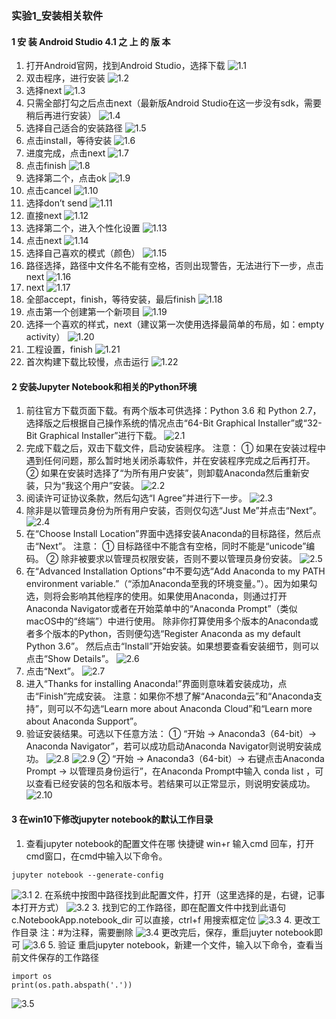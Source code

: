 ### 实验1_安装相关软件

#### 1 安 装 Android Studio 4.1 之 上 的 版 本
1. 打开Android官网，找到Android Studio，选择下载
![1.1](https://github.com/November-0/Software-project-R-amp-D-practice/blob/main/experiment1/images/1.1.png)
2. 双击程序，进行安装
    ![1.2](E:\study\大三下\软件项目研发实践\实验1\1.2.png)
3. 选择next
    ![1.3](E:\study\大三下\软件项目研发实践\实验1\1.3.png)
4. 只需全部打勾之后点击next（最新版Android Studio在这一步没有sdk，需要稍后再进行安装）
    ![1.4](E:\study\大三下\软件项目研发实践\实验1\1.4.png)
5. 选择自己适合的安装路径
    ![1.5](E:\study\大三下\软件项目研发实践\实验1\1.5.png)
6. 点击install，等待安装
    ![1.6](E:\study\大三下\软件项目研发实践\实验1\1.6.png)
7. 进度完成，点击next
    ![1.7](E:\study\大三下\软件项目研发实践\实验1\1.7.png)
8. 点击finish
    ![1.8](E:\study\大三下\软件项目研发实践\实验1\1.8.png)
9. 选择第二个，点击ok
    ![1.9](E:\study\大三下\软件项目研发实践\实验1\1.9.png)
10. 点击cancel
    ![1.10](E:\study\大三下\软件项目研发实践\实验1\1.10.png)
11. 选择don’t send
    ![1.11](E:\study\大三下\软件项目研发实践\实验1\1.11.png)
12. 直接next
    ![1.12](E:\study\大三下\软件项目研发实践\实验1\1.12.png)
13. 选择第二个，进入个性化设置
    ![1.13](E:\study\大三下\软件项目研发实践\实验1\1.13.png)
14. 点击next
    ![1.14](E:\study\大三下\软件项目研发实践\实验1\1.14.png)
15. 选择自己喜欢的模式（颜色）
    ![1.15](E:\study\大三下\软件项目研发实践\实验1\1.15.png)
16. 路径选择，路径中文件名不能有空格，否则出现警告，无法进行下一步，点击next
    ![1.16](E:\study\大三下\软件项目研发实践\实验1\1.16.png)
17. next
    ![1.17](E:\study\大三下\软件项目研发实践\实验1\1.17.png)
18. 全部accept，finish，等待安装，最后finish
    ![1.18](E:\study\大三下\软件项目研发实践\实验1\1.18.png)
19. 点击第一个创建第一个新项目
    ![1.19](E:\study\大三下\软件项目研发实践\实验1\1.19.png)
20. 选择一个喜欢的样式，next（建议第一次使用选择最简单的布局，如：empty activity）
    ![1.20](E:\study\大三下\软件项目研发实践\实验1\1.20.png)
21. 工程设置，finish
    ![1.21](E:\study\大三下\软件项目研发实践\实验1\1.21.png)
22. 首次构建下载比较慢，点击运行
    ![1.22](E:\study\大三下\软件项目研发实践\实验1\1.22.png)

#### 2 安装Jupyter Notebook和相关的Python环境
1. 前往官方下载页面下载。有两个版本可供选择：Python 3.6 和 Python 2.7，选择版之后根据自己操作系统的情况点击“64-Bit Graphical Installer”或“32-Bit Graphical Installer”进行下载。
![2.1](E:\study\大三下\软件项目研发实践\实验1\2.1.png)
2. 完成下载之后，双击下载文件，启动安装程序。
注意：
① 如果在安装过程中遇到任何问题，那么暂时地关闭杀毒软件，并在安装程序完成之后再打开。
② 如果在安装时选择了“为所有用户安装”，则卸载Anaconda然后重新安装，只为“我这个用户”安装。
![2.2](E:\study\大三下\软件项目研发实践\实验1\2.2.png)
3. 阅读许可证协议条款，然后勾选“I Agree”并进行下一步。
![2.3](E:\study\大三下\软件项目研发实践\实验1\2.3.png)
4. 除非是以管理员身份为所有用户安装，否则仅勾选“Just Me”并点击“Next”。
![2.4](E:\study\大三下\软件项目研发实践\实验1\2.4.png)
5. 在“Choose Install Location”界面中选择安装Anaconda的目标路径，然后点击“Next”。
注意：
① 目标路径中不能含有空格，同时不能是“unicode”编码。
② 除非被要求以管理员权限安装，否则不要以管理员身份安装。
![2.5](E:\study\大三下\软件项目研发实践\实验1\2.5.png)
6. 在“Advanced Installation Options”中不要勾选“Add Anaconda to my PATH environment variable.”（“添加Anaconda至我的环境变量。”）。因为如果勾选，则将会影响其他程序的使用。如果使用Anaconda，则通过打开Anaconda Navigator或者在开始菜单中的“Anaconda Prompt”（类似macOS中的“终端”）中进行使用。
除非你打算使用多个版本的Anaconda或者多个版本的Python，否则便勾选“Register Anaconda as my default Python 3.6”。
然后点击“Install”开始安装。如果想要查看安装细节，则可以点击“Show Details”。
![2.6](E:\study\大三下\软件项目研发实践\实验1\2.6.png)
7. 点击“Next”。
![2.7](E:\study\大三下\软件项目研发实践\实验1\2.7.png)
8. 进入“Thanks for installing Anaconda!”界面则意味着安装成功，点击“Finish”完成安装。
注意：如果你不想了解“Anaconda云”和“Anaconda支持”，则可以不勾选“Learn more about Anaconda Cloud”和“Learn more about Anaconda Support”。
9. 验证安装结果。可选以下任意方法：
① “开始 → Anaconda3（64-bit）→ Anaconda Navigator”，若可以成功启动Anaconda Navigator则说明安装成功。
![2.8](E:\study\大三下\软件项目研发实践\实验1\2.8.png)
![2.9](E:\study\大三下\软件项目研发实践\实验1\2.9.png)
② “开始 → Anaconda3（64-bit）→ 右键点击Anaconda Prompt → 以管理员身份运行”，在Anaconda Prompt中输入 conda list ，可以查看已经安装的包名和版本号。若结果可以正常显示，则说明安装成功。
![2.10](E:\study\大三下\软件项目研发实践\实验1\2.10.png)
#### 3 在win10下修改jupyter notebook的默认工作目录

1. 查看jupyter notebook的配置文件在哪
快捷键 win+r 输入cmd 回车，打开cmd窗口，在cmd中输入以下命令。
```
jupyter notebook --generate-config
```
![3.1](E:\study\大三下\软件项目研发实践\实验1\3.1.png)
2. 在系统中按图中路径找到此配置文件，打开（这里选择的是，右键，记事本打开方式）
![3.2](E:\study\大三下\软件项目研发实践\实验1\3.2.png)
3. 找到它的工作路径，即在配置文件中找到此语句c.NotebookApp.notebook_dir
可以直接，ctrl+f 用搜索框定位
![3.3](E:\study\大三下\软件项目研发实践\实验1\3.3.png)
4. 更改工作目录
注：#为注释，需要删除
![3.4](E:\study\大三下\软件项目研发实践\实验1\3.4.png)
更改完后，保存，重启juyter notebook即可
![3.6](E:\study\大三下\软件项目研发实践\实验1\3.6.png)
5. 验证
重启jupyter notebook，新建一个文件，输入以下命令，查看当前文件保存的工作路径
```
import os
print(os.path.abspath('.'))
```
![3.5](E:\study\大三下\软件项目研发实践\实验1\3.5.png)
